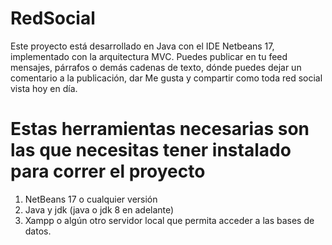 # RedSocial
Este proyecto está desarrollado en Java con el IDE Netbeans 17, implementado con la arquitectura MVC. Puedes publicar en tu feed mensajes, párrafos o demás cadenas de texto, dónde puedes dejar un comentario a la publicación, dar Me gusta y compartir como toda red social vista hoy en día.

# Estas herramientas necesarias son las que necesitas tener instalado para correr el proyecto
1. NetBeans 17 o cualquier versión
2. Java y jdk (java o jdk 8 en adelante)
3. Xampp o algún otro servidor local que permita acceder a las bases de datos.
